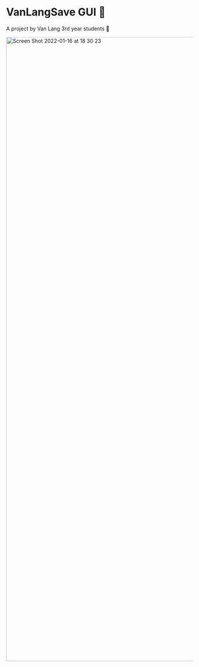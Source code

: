 # VanLangSave GUI :seedling:

A project by Van Lang 3rd year students :rocket:

<img width="1680" alt="Screen Shot 2022-01-16 at 18 30 23" src="https://user-images.githubusercontent.com/68750351/149658183-88d90745-61b4-48c2-965b-e184c4094ebc.png">
